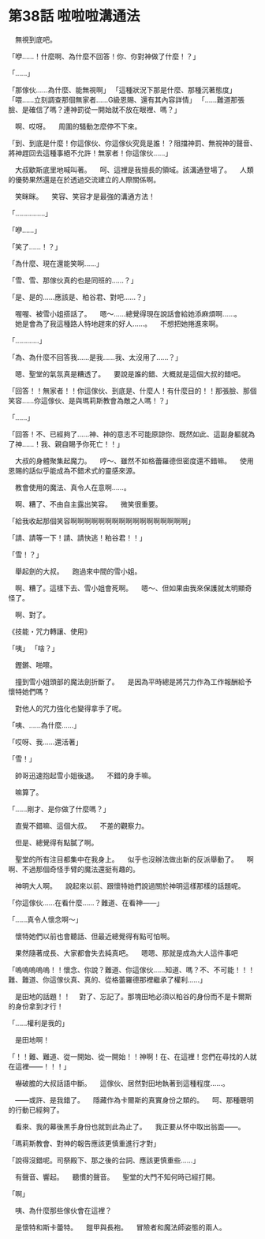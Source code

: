# 第38話 啦啦啦溝通法

　無視到底吧。

「咿……！什麼啊、為什麼不回答！你、你對神做了什麼！？」

「……」

「那傢伙……為什麼、能無視啊」
「這種狀況下那是什麼、那種沉著態度」
「喂……立刻調查那個無家者……G級恩賜、還有其內容詳情」
「……難道那張臉、是確信了嗎？連神罰從一開始就不放在眼裡、嗎？」

　啊、哎呀。
　周圍的騷動怎麼停不下來。

「到、到底是什麼！你這傢伙、你這傢伙究竟是誰！？阻擋神罰、無視神的聲音、將神趕回去這種事絕不允許！無家者！你這傢伙……」

　大叔歇斯底里地喊叫著。
　呵、這裡是我擅長的領域。該溝通登場了。
　人類的優勢果然還是在於透過交流建立的人際關係啊。

　笑眯眯。
　笑容、笑容才是最強的溝通方法！

「……………」

「咿……」

「笑了……！？」

「為什麼、現在還能笑啊……」

「雪、雪、那傢伙真的也是同班的……？」

「是、是的……應該是、粕谷君、對吧……？」

　喔喔、被雪小姐搭話了。
　嗯～……總覺得現在說話會給她添麻煩啊……。
　她是會為了我這種路人特地趕來的好人……。
　不想把她捲進來啊。

「…………」

「為、為什麼不回答我……是我……我、太沒用了……？」

　嗯、聖堂的氣氛真是糟透了。
　要說是誰的錯、大概就是這個大叔的錯吧。

「回答！！無家者！！你這傢伙、到底是、什麼人！有什麼目的！！那張臉、那個笑容……你這傢伙、是與瑪莉斯教會為敵之人嗎！？」

「……」

「回答！不、已經夠了……神、神的意志不可能原諒你、既然如此、這副身軀就為了神……！我、親自賜予你死亡！！」

　大叔的身體聚集起魔力。
　哼～、雖然不如格蕾羅德但密度還不錯嘛。
　使用恩賜的話似乎能成為不錯术式的靈感來源。

　教會使用的魔法、真令人在意啊……。

　啊、糟了、不由自主露出笑容。
　微笑很重要。

「給我收起那個笑容啊啊啊啊啊啊啊啊啊啊啊啊啊啊啊啊啊」

「請、請等一下！請、請快逃！粕谷君！！」

「雪！？」

　舉起劍的大叔。
　跑過來中間的雪小姐。

　啊、糟了。這樣下去、雪小姐會死啊。
　嗯～、但如果由我來保護就太明顯奇怪了。

　啊、對了。

《技能・咒力轉讓、使用》

「咦」
「啥？」

　鏗鏘、啪嚓。

　撞到雪小姐頭部的魔法劍折斷了。
　是因為平時總是將咒力作為工作報酬給予懷特她們嗎？

　對他人的咒力強化也變得拿手了呢。

「咦、……為什麼……」

「哎呀、我……還活著」

「雪！」

　帥哥迅速抱起雪小姐後退。
　不錯的身手嘛。

　嘛算了。

「……剛才、是你做了什麼嗎？」

　直覺不錯嘛、這個大叔。
　不差的觀察力。

　但是、總覺得有點膩了啊。

　聖堂的所有注目都集中在我身上。
　似乎也沒辦法做出新的反派舉動了。
　啊啊、不過那個奇怪手臂的魔法還挺有趣的。

　神明大人啊。
　說起來以前、跟懷特她們說過關於神明這樣那樣的話題呢。

「你這傢伙……在看什麼……？難道、在看神――」

「……真令人懷念啊～」

　懷特她們以前也會聽話、但最近總覺得有點可怕啊。

　果然隨著成長、大家都會失去純真吧。
　嗯嗯、那就是成為大人這件事吧

「嗚嗚嗚嗚嗚！！懷念、你說？難道、你這傢伙……知道、嗎？不、不可能！！！難、難道、你這傢伙真、真的、從格蕾羅德那裡繼承了權利……」

　是田地的話題！！
　對了、忘記了。那塊田地必須以粕谷的身份而不是卡爾斯的身份拿到才行！

「……權利是我的」

　是田地啊！

「！！難、難道、從一開始、從一開始！！神啊！在、在這裡！您們在尋找的人就在這裡――！！！」

　嚇破膽的大叔話語中斷。
　這傢伙、居然對田地執著到這種程度……。

　――或許、是我錯了。
　隱藏作為卡爾斯的真實身份之類的。
　呵、那種聰明的行動已經夠了。

　看來、我的幕後黑手身份也就到此為止了。
　我正要从怀中取出翁面――。

「瑪莉斯教會、對神的報告應該更慎重進行才對」

「說得沒錯呢。司祭殿下、那之後的台詞、應該更慎重些……」

　有聲音、響起。
　聽慣的聲音。
　聖堂的大門不知何時已經打開。

「啊」

　咦、為什麼那些傢伙會在這裡？

　是懷特和斯卡蕾特。
　鎧甲與長袍。
　冒險者和魔法師姿態的兩人。